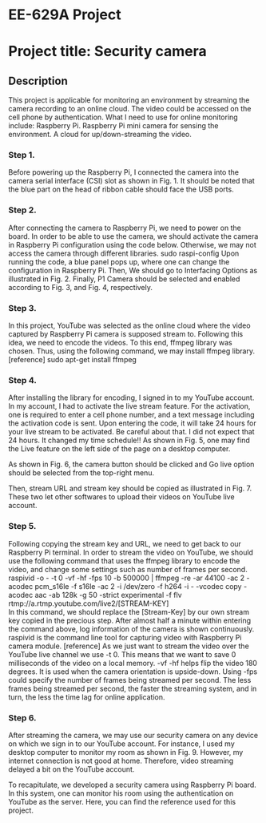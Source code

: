 # EE-629A Project
  
# Project title: Security camera
## Description
This project is applicable for monitoring an environment by streaming the camera recording to an online cloud. The video could be accessed on the cell phone by authentication. What I need to use for online monitoring include:
Raspberry Pi.
Raspberry Pi mini camera for sensing the environment.
A cloud for up/down-streaming the video.


### Step 1.
Before powering up the Raspberry Pi, I connected the camera into the camera serial interface (CSI) slot as shown in Fig. 1. It should be noted that the blue part on the head of ribbon cable should face the USB ports.



### Step 2.
After connecting the camera to Raspberry Pi, we need to power on the board. In order to be able to use the camera, we should activate the camera in Raspberry Pi configuration using the code below. Otherwise, we may not access the camera through different libraries.
sudo raspi-config 
Upon running the code, a blue panel pops up, where one can change the configuration in Raspberry Pi. Then, We should go to Interfacing Options as illustrated in Fig. 2. Finally, P1 Camera should be selected and enabled according to Fig. 3, and Fig. 4, respectively.



### Step 3.
In this project, YouTube was selected as the online cloud where the video captured by Raspberry Pi camera is supposed stream to. Following this idea, we need to encode the videos. To  this end, ffmpeg library was chosen. Thus, using the following command, we may install ffmpeg library. [reference]
sudo apt-get install ffmpeg

### Step 4.
After installing the library for encoding, I signed in to my YouTube account. In my account, I had to activate the live stream feature. For the activation, one is required to enter a cell phone number, and a text message including the activation code is sent. Upon entering the code, it will take 24 hours for your live stream to be activated. Be careful about that. I did not expect that 24 hours. It changed my time schedule!!  As shown in Fig. 5, one may find the Live feature on the left side of the page on a desktop computer.



As shown in Fig. 6, the camera button should be clicked and Go live option should be selected from the top-right menu.


Then, stream URL and stream key should be copied as illustrated in Fig. 7. These two let other softwares to upload their videos on YouTube live account.


### Step 5.
Following copying the stream key and URL, we need to get back to our Raspberry Pi terminal. In order to stream the video on YouTube, we should use the following command that uses the ffmpeg library to encode the video, and change some settings such as number of frames per second.  
raspivid -o - -t 0 -vf -hf -fps 10 -b 500000 | ffmpeg -re -ar 44100 -ac 2 -acodec pcm_s16le -f s16le -ac 2 -i /dev/zero -f h264 -i - -vcodec copy -acodec aac -ab 128k -g 50 -strict experimental -f flv rtmp://a.rtmp.youtube.com/live2/[STREAM-KEY]  
In this command, we should replace the [Stream-Key] by our own stream key copied in the precious step. After almost half a minute within entering the command above, log information of the camera is shown continuously.
raspivid is the command line tool for capturing video with Raspberry Pi camera module. [reference]
As we just want to stream the video over the YouTube live channel we use -t 0. This means that we want to save 0 milliseconds of the video on a local memory. -vf -hf helps flip the video 180 degrees. It is used when the camera orientation is upside-down. Using -fps could specify the number of frames being streamed per second. The less frames being streamed per second, the faster the streaming system, and in turn, the less the time lag for online application.

### Step 6.
After streaming the camera, we may use our security camera on any device on which we sign in to our YouTube account. For instance, I used my desktop computer to monitor my room as shown in Fig. 9. However, my internet connection is not good at home. Therefore, video streaming delayed a bit on the YouTube account.


To recapitulate, we developed a security camera using Raspberry Pi board. In this system, one can monitor his room using the authentication on YouTube as the server. Here, you can find the reference used for this project.
